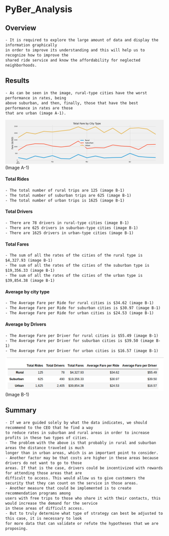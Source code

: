 # PyBer_Analysis

## Overview
    - It is required to explore the large amount of data and display the information graphically 
    in order to improve its understanding and this will help us to recognize how to improve the 
    shared ride service and know the affordability for neglected neighborhoods.

## Results
    - As can be seen in the image, rural-type cities have the worst performance in rates, being 
    above suburban, and then, finally, those that have the best performance in rates are those 
    that are urban (image A-1).

![](https://github.com/maadpeal/PyBer_Analysis/blob/main/analysis/PyBer_fare_summary.png)  (Image A-1)

#### Total Rides
    - The total number of rural trips are 125 (image B-1)
    - The total number of suburban trips are 625 (image B-1)
    - The total number of urban trips is 1625 (image B-1)

#### Total Drivers
    - There are 78 drivers in rural-type cities (image B-1)
    - There are 625 drivers in suburban-type cities (image B-1)
    - There are 1625 drivers in urban-type cities (image B-1)

#### Total Fares
    - The sum of all the rates of the cities of the rural type is $4,327.93 (image B-1)
    - The sum of all the rates of the cities of the suburban type is $19,356.33 (image B-1)
    - The sum of all the rates of the cities of the urban type is $39,854.38 (image B-1)

#### Average by city type
    - The Average Fare per Ride for rural cities is $34.62 (image B-1)
    - The Average Fare per Ride for suburban cities is $30.97 (image B-1)
    - The Average Fare per Ride for urban cities is $24.53 (image B-1)

#### Average by Drivers
    - The Average Fare per Driver for rural cities is $55.49 (image B-1)
    - The Average Fare per Driver for suburban cities is $39.50 (image B-1)
    - The Average Fare per Driver for urban cities is $16.57 (image B-1)

![](https://github.com/maadpeal/PyBer_Analysis/blob/main/Resources/b-1.png)  (Image B-1)

## Summary
    - If we are guided solely by what the data indicates, we should recommend to the CEO that he find a way 
    to reduce rates in suburban and rural areas in order to increase profits in these two types of cities.
    - The problem with the above is that probably in rural and suburban areas the distance traveled is much 
    longer than in urban areas, which is an important point to consider.
    - Another factor may be that costs are higher in these areas because drivers do not want to go to those 
    areas. If that is the case, drivers could be incentivized with rewards for attending those areas that are 
    difficult to access. This would allow us to give customers the security that they can count on the service in those areas.
    - Another measure that could be implemented is to create recommendation programs among 
    users with free trips to those who share it with their contacts, this would increase the demand for the service 
    in these areas of difficult access.
    - But to truly determine what type of strategy can best be adjusted to this case, it is necessary to look 
    for more data that can validate or refute the hypotheses that we are proposing.
